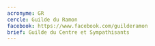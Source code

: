 ```yaml
---
acronyme: GR
cercle: Guilde du Ramon
facebook: https://www.facebook.com/guilderamon
brief: Guilde du Centre et Sympathisants
---
```

